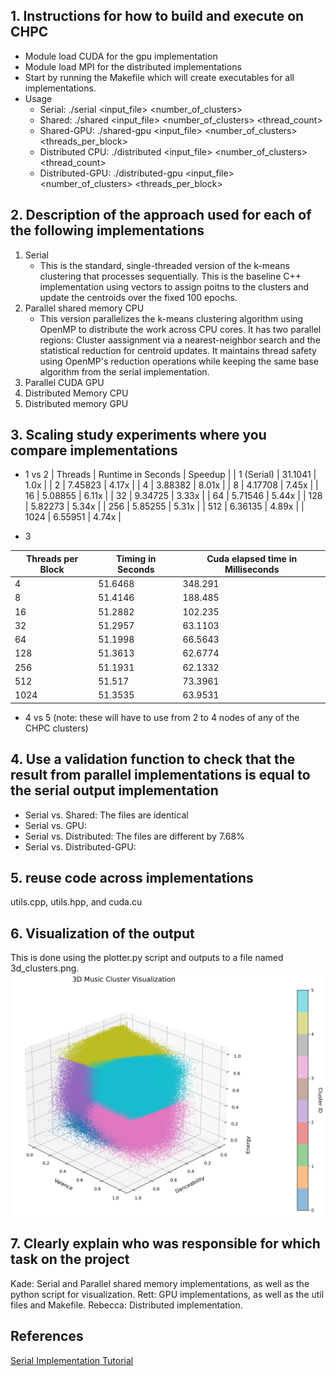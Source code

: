 ## 1. Instructions for how to build and execute on CHPC
- Module load CUDA for the gpu implementation
- Module load MPI for the distributed implementations
- Start by running the Makefile which will create executables for all implementations.
- Usage
    * Serial: ./serial <input_file> <number_of_clusters>
    * Shared: ./shared <input_file> <number_of_clusters> <thread_count>
    * Shared-GPU: ./shared-gpu <input_file> <number_of_clusters> <threads_per_block>
    * Distributed CPU: ./distributed <input_file> <number_of_clusters> <thread_count> 
    * Distributed-GPU: ./distributed-gpu <input_file> <number_of_clusters> <threads_per_block>

## 2. Description of the approach used for each of the following implementations
1. Serial
    - This is the standard, single-threaded version of the k-means clustering that processes sequentially. This is the baseline C++ implementation using vectors to assign poitns to the clusters and update the centroids over the fixed 100 epochs.
2. Parallel shared memory CPU
    - This version parallelizes the k-means clustering algorithm using OpenMP to distribute the work across CPU cores. It has two parallel regions: Cluster aassignment via a nearest-neighbor search and the statistical reduction for centroid updates. It maintains thread safety using OpenMP's reduction operations while keeping the same base algorithm from the serial implementation. 
3. Parallel CUDA GPU 
4. Distributed Memory CPU
5. Distributed memory GPU

## 3. Scaling study experiments where you compare implementations
- 1 vs 2 
| Threads | Runtime in Seconds | Speedup |
| 1 (Serial) | 31.1041 | 1.0x |
| 2 | 7.45823 | 4.17x |
| 4 | 3.88382 | 8.01x |
| 8 | 4.17708 | 7.45x |
| 16 | 5.08855 | 6.11x |
| 32 | 9.34725 | 3.33x |
| 64 | 5.71546 | 5.44x |
| 128 | 5.82273 | 5.34x |
| 256 | 5.85255 | 5.31x |
| 512 | 6.36135 | 4.89x |
| 1024 | 6.55951 | 4.74x |

- 3 

| Threads per Block | Timing in Seconds | Cuda elapsed time in Milliseconds |
|----------|----------|----------|
| 4 | 51.6468 | 348.291 |
| 8 | 51.4146 | 188.485 |
| 16 | 51.2882 | 102.235 |
| 32 | 51.2957 | 63.1103 |
| 64 | 51.1998 | 66.5643 |
| 128 | 51.3613 | 62.6774 |
| 256 | 51.1931 | 62.1332 |
| 512 | 51.517 | 73.3961 |
| 1024 | 51.3535 | 63.9531 |

- 4 vs 5 (note: these will have to use from 2 to 4 nodes of any of the CHPC clusters)

## 4. Use a  validation function to check that the result from parallel implementations is equal to the serial output implementation
- Serial vs. Shared: The files are identical
- Serial vs. GPU:
- Serial vs. Distributed: The files are different by 7.68%
- Serial vs. Distributed-GPU:

## 5. reuse code across implementations
utils.cpp, utils.hpp, and cuda.cu

## 6. Visualization of the output
This is done using the plotter.py script and outputs to a file named 3d_clusters.png.
![Cluster vis](3d_clusters.png)

## 7. Clearly explain who was responsible for which task on the project 
Kade: Serial and Parallel shared memory implementations, as well as the python script for visualization. 
Rett: GPU implementations, as well as the util files and Makefile.
Rebecca: Distributed implementation.

## References
[Serial Implementation Tutorial](https://reasonabledeviations.com/2019/10/02/k-means-in-cpp/)
